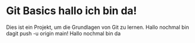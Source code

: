 # Git Basics  hallo ich bin da!
Dies ist ein Projekt, um die Grundlagen von Git zu lernen.
Hallo nochmal bin dagit push -u origin main!
Hallo nochmal bin da
